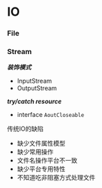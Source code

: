 # IO

### File

### Stream

***装饰模式***


* InputStream
* OutputStream


***try/catch resource***

* interface `AoutCloseable`


传统IO的缺陷
* 缺少文件属性模型
* 缺少常用操作
* 文件名操作平台不一致
* 缺少平台专用特性
* 不知道吃非阻塞方式处理文件
